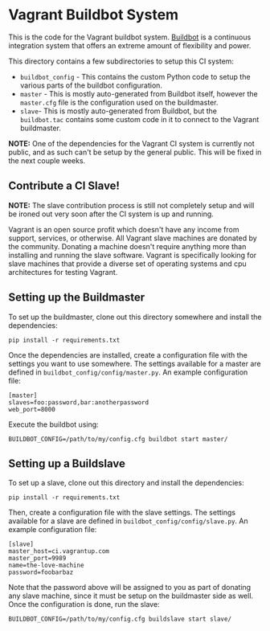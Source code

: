 # Vagrant Buildbot System

This is the code for the Vagrant buildbot system. [Buildbot](http://buildbot.net)
is a continuous integration system that offers an extreme amount
of flexibility and power.

This directory contains a few subdirectories to setup this CI system:

* `buildbot_config` - This contains the custom Python code to setup the
  various parts of the buildbot configuration.
* `master` - This is mostly auto-generated from Buildbot itself, however
  the `master.cfg` file is the configuration used on the buildmaster.
* `slave`- This is mostly auto-generated from Buildbot, but the
  `buildbot.tac` contains some custom code in it to connect to the Vagrant
  buildmaster.

**NOTE:** One of the dependencies for the Vagrant CI system is currently
not public, and as such can't be setup by the general public. This will be
fixed in the next couple weeks.

## Contribute a CI Slave!

**NOTE:** The slave contribution process is still not completely setup and
will be ironed out very soon after the CI system is up and running.

Vagrant is an open source profit which doesn't have any income from support,
services, or otherwise. All Vagrant slave machines are donated by the
community. Donating a machine doesn't require anything more than installing
and running the slave software. Vagrant is specifically looking for slave
machines that provide a diverse set of operating systems and cpu architectures
for testing Vagrant.

## Setting up the Buildmaster

To set up the buildmaster, clone out this directory somewhere and install
the dependencies:

    pip install -r requirements.txt

Once the dependencies are installed, create a configuration file with the
settings you want to use somewhere. The settings available for a master are
defined in `buildbot_config/config/master.py`. An example configuration file:

    [master]
    slaves=foo:password,bar:anotherpassword
    web_port=8000

Execute the buildbot using:

    BUILDBOT_CONFIG=/path/to/my/config.cfg buildbot start master/

## Setting up a Buildslave

To set up a slave, clone out this directory and install the dependencies:

    pip install -r requirements.txt

Then, create a configuration file with the slave settings. The settings
available for a slave are defined in `buildbot_config/config/slave.py`.
An example configuration file:

    [slave]
    master_host=ci.vagrantup.com
    master_port=9989
    name=the-love-machine
    password=foobarbaz

Note that the password above will be assigned to you as part of donating
any slave machine, since it must be setup on the buildmaster side as well.
Once the configuration is done, run the slave:

    BUILDBOT_CONFIG=/path/to/my/config.cfg buildslave start slave/
